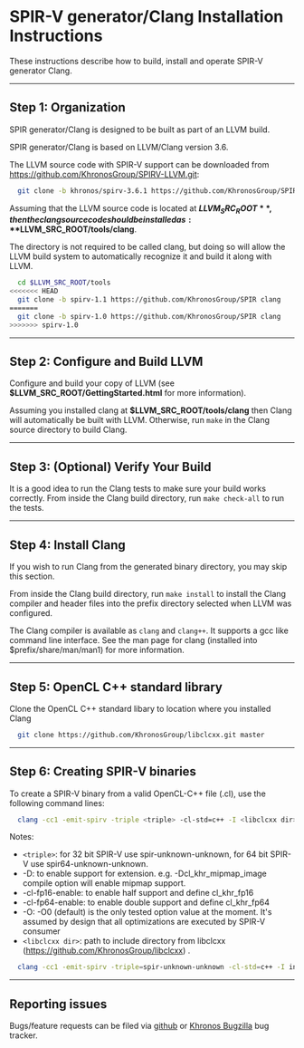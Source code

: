 SPIR-V generator/Clang Installation Instructions
================================================

These instructions describe how to build, install and operate SPIR-V generator Clang.

-----------------------
Step 1: Organization
-----------------------

SPIR generator/Clang is designed to be built as part of an LLVM build.

SPIR generator/Clang is based on LLVM/Clang version 3.6.

The LLVM source code with SPIR-V support can be downloaded from <https://github.com/KhronosGroup/SPIRV-LLVM.git>:

```bash
  git clone -b khronos/spirv-3.6.1 https://github.com/KhronosGroup/SPIRV-LLVM.git llvm
```

Assuming that the LLVM source code is located at **$LLVM_SRC_ROOT**, then the clang
source code should be installed as: **$LLVM_SRC_ROOT/tools/clang**.

The directory is not required to be called clang, but doing so will allow the
LLVM build system to automatically recognize it and build it along with LLVM.

```bash
  cd $LLVM_SRC_ROOT/tools
<<<<<<< HEAD
  git clone -b spirv-1.1 https://github.com/KhronosGroup/SPIR clang
=======
  git clone -b spirv-1.0 https://github.com/KhronosGroup/SPIR clang
>>>>>>> spirv-1.0
```

--------------------------------
Step 2: Configure and Build LLVM
--------------------------------

Configure and build your copy of LLVM (see **$LLVM_SRC_ROOT/GettingStarted.html** for more information).

Assuming you installed clang at **$LLVM_SRC_ROOT/tools/clang** then Clang will
automatically be built with LLVM. Otherwise, run `make` in the Clang source
directory to build Clang.

------------------------------------
Step 3: (Optional) Verify Your Build
------------------------------------

It is a good idea to run the Clang tests to make sure your build works
correctly. From inside the Clang build directory, run `make check-all` to run the
tests.

---------------------
Step 4: Install Clang
---------------------

If you wish to run Clang from the generated binary directory, you may skip this
section.

From inside the Clang build directory, run `make install` to install the Clang
compiler and header files into the prefix directory selected when LLVM was
configured.

The Clang compiler is available as `clang` and `clang++`. It supports a gcc
like command line interface. See the man page for clang (installed into
$prefix/share/man/man1) for more information.

-----------------------------------
Step 5: OpenCL C++ standard library
-----------------------------------

Clone the OpenCL C++ standard libary to location where you installed Clang

```bash
  git clone https://github.com/KhronosGroup/libclcxx.git master
```

--------------------------------
Step 6: Creating SPIR-V binaries
--------------------------------

To create a SPIR-V binary from a valid OpenCL-C++ file (.cl), use the following
command lines:

```bash
  clang -cc1 -emit-spirv -triple <triple> -cl-std=c++ -I <libclcxx dir> -x cl -o <output> <input>
```

Notes:

* `<triple>`: for 32 bit SPIR-V use spir-unknown-unknown, for 64 bit SPIR-V use spir64-unknown-unknown.
* -D<extension>: to enable support for extension. e.g. -Dcl_khr_mipmap_image compile option will enable mipmap support.
* -cl-fp16-enable: to enable half support and define cl_khr_fp16
* -cl-fp64-enable: to enable double support and define cl_khr_fp64
* -O<optimization level>: -O0 (default) is the only tested option value at the moment. It's assumed by design that all optimizations are executed by SPIR-V consumer
* `<libclcxx dir>`: path to include directory from libclcxx (https://github.com/KhronosGroup/libclcxx)
.

```bash
  clang -cc1 -emit-spirv -triple=spir-unknown-unknown -cl-std=c++ -I include kernel.cl -o kernel.spir
```

----------------
Reporting issues
----------------

Bugs/feature requests can be filed via [github](https://github.com/KhronosGroup/SPIR/issues) or [Khronos Bugzilla](https://www.khronos.org/bugzilla/) bug tracker.
